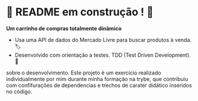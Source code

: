 # :construction: README em construção ! :construction:
**Um carrinho de compras totalmente dinâmico**
- Usa uma API de dados do Mercado Livre para buscar produtos à venda. 🏷
- Desenvolvido com orientação a testes. TDD (Test Driven Development). 🔬

sobre o desenvolvimento.
Este projeto é um exercício realizado individualmente por mim durante minha formação na trybe, que contribuiu com confifurações de dependencias e trechos de carater didático inseridos no código.

